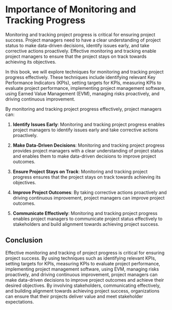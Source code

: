 Importance of Monitoring and Tracking Progress
============================================================

Monitoring and tracking project progress is critical for ensuring project success. Project managers need to have a clear understanding of project status to make data-driven decisions, identify issues early, and take corrective actions proactively. Effective monitoring and tracking enable project managers to ensure that the project stays on track towards achieving its objectives.

In this book, we will explore techniques for monitoring and tracking project progress effectively. These techniques include identifying relevant Key Performance Indicators (KPIs), setting targets for KPIs, measuring KPIs to evaluate project performance, implementing project management software, using Earned Value Management (EVM), managing risks proactively, and driving continuous improvement.

By monitoring and tracking project progress effectively, project managers can:

1. **Identify Issues Early**: Monitoring and tracking project progress enables project managers to identify issues early and take corrective actions proactively.

2. **Make Data-Driven Decisions**: Monitoring and tracking project progress provides project managers with a clear understanding of project status and enables them to make data-driven decisions to improve project outcomes.

3. **Ensure Project Stays on Track**: Monitoring and tracking project progress ensures that the project stays on track towards achieving its objectives.

4. **Improve Project Outcomes**: By taking corrective actions proactively and driving continuous improvement, project managers can improve project outcomes.

5. **Communicate Effectively**: Monitoring and tracking project progress enables project managers to communicate project status effectively to stakeholders and build alignment towards achieving project success.

Conclusion
----------

Effective monitoring and tracking of project progress is critical for ensuring project success. By using techniques such as identifying relevant KPIs, setting targets for KPIs, measuring KPIs to evaluate project performance, implementing project management software, using EVM, managing risks proactively, and driving continuous improvement, project managers can make data-driven decisions to improve project outcomes and achieve their desired objectives. By involving stakeholders, communicating effectively, and building alignment towards achieving project success, organizations can ensure that their projects deliver value and meet stakeholder expectations.
